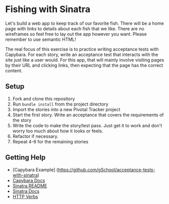 # Fishing with Sinatra

Let's build a web app to keep track of our favorite fish. There will be a home page
with links to details about each fish that we like. There are no wireframes so feel
free to lay out the app however you want. Please remember to use semantic HTML!

The real focus of this exercise is to practice writing acceptance tests with Capybara.
For each story, write an acceptance test that interacts with the site just like a
user would. For this app, that will mainly involve visiting pages by their URL and
clicking links, then expecting that the page has the correct content.

## Setup

1. Fork and clone this repository
1. Run `bundle install` from the project directory
1. Import the stories into a new Pivotal Tracker project
1. Start the first story. Write an acceptance that covers the requirements of the story
1. Write the code to make the story/test pass. Just get it to work and don't worry too much about how it looks or feels.
1. Refactor if necessary.
1. Repeat 4-6 for the remaining stories

## Getting Help

* [Capybara Example] (https://github.com/gSchool/acceptance-tests-with-sinatra)
* [Capybara Docs](https://github.com/jnicklas/capybara)
* [Sinatra README](http://www.sinatrarb.com/intro.html)
* [Sinatra Docs](http://www.sinatrarb.com/documentation.html)
* [HTTP Verbs](https://en.wikipedia.org/wiki/Hypertext_Transfer_Protocol#Request_methods)
